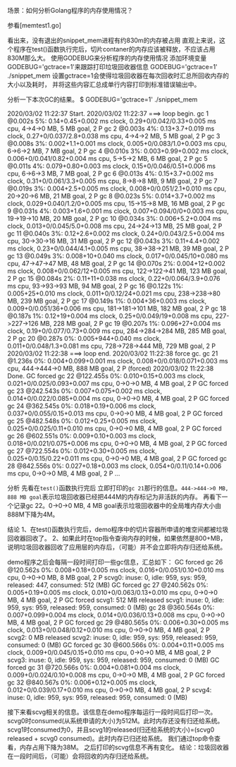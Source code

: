 场景：如何分析Golang程序的内存使用情况？

参看[memtest1.go]

看出来，没有退出的snippet_mem进程有约830m的内存被占用
直观上来说，这个程序在test()函数执行完后，切片contaner的内存应该被释放，不应该占用830M那么大。
使用GODEBUG来分析程序的内存使用情况
添加环境变量GODEBUG='gctrace=1'来跟踪打印垃圾回收器信息
GODEBUG='gctrace=1' ./snippet_mem
设置gctrace=1会使得垃圾回收器在每次回收时汇总所回收内存的大小以及耗时， 并将这些内容汇总成单行内容打印到标准错误输出中。

分析一下本次GC的结果。
$ GODEBUG='gctrace=1' ./snippet_mem

2020/03/02 11:22:37 Start.
2020/03/02 11:22:37  ===> loop begin.
gc 1 @0.002s 5%: 0.14+0.45+0.002 ms clock, 0.29+0/0.042/0.33+0.005 ms cpu, 4->4->0 MB, 5 MB goal, 2 P
gc 2 @0.003s 4%: 0.13+3.7+0.019 ms clock, 0.27+0/0.037/2.8+0.038 ms cpu, 4->4->2 MB, 5 MB goal, 2 P
gc 3 @0.008s 3%: 0.002+1.1+0.001 ms clock, 0.005+0/0.083/1.0+0.003 ms cpu, 6->6->2 MB, 7 MB goal, 2 P
gc 4 @0.010s 3%: 0.003+0.99+0.002 ms clock, 0.006+0/0.041/0.82+0.004 ms cpu, 5->5->2 MB, 6 MB goal, 2 P
gc 5 @0.011s 4%: 0.079+0.80+0.003 ms clock, 0.15+0/0.046/0.51+0.006 ms cpu, 6->6->3 MB, 7 MB goal, 2 P
gc 6 @0.013s 4%: 0.15+3.7+0.002 ms clock, 0.31+0/0.061/3.3+0.005 ms cpu, 8->8->8 MB, 9 MB goal, 2 P
gc 7 @0.019s 3%: 0.004+2.5+0.005 ms clock, 0.008+0/0.051/2.1+0.010 ms cpu, 20->20->6 MB, 21 MB goal, 2 P
gc 8 @0.023s 5%: 0.014+3.7+0.002 ms clock, 0.029+0.040/1.2/0+0.005 ms cpu, 15->15->8 MB, 16 MB goal, 2 P
gc 9 @0.031s 4%: 0.003+1.6+0.001 ms clock, 0.007+0.094/0/0+0.003 ms cpu, 19->19->10 MB, 20 MB goal, 2 P
gc 10 @0.034s 3%: 0.006+5.2+0.004 ms clock, 0.013+0/0.045/5.0+0.008 ms cpu, 24->24->13 MB, 25 MB goal, 2 P
gc 11 @0.040s 3%: 0.12+2.6+0.002 ms clock, 0.24+0/0.043/2.5+0.004 ms cpu, 30->30->16 MB, 31 MB goal, 2 P
gc 12 @0.043s 3%: 0.11+4.4+0.002 ms clock, 0.23+0/0.044/4.1+0.005 ms cpu, 38->38->21 MB, 39 MB goal, 2 P
gc 13 @0.049s 3%: 0.008+10+0.040 ms clock, 0.017+0/0.045/10+0.080 ms cpu, 47->47->47 MB, 48 MB goal, 2 P
gc 14 @0.070s 2%: 0.004+12+0.002 ms clock, 0.008+0/0.062/12+0.005 ms cpu, 122->122->41 MB, 123 MB goal, 2 P
gc 15 @0.084s 2%: 0.11+11+0.038 ms clock, 0.22+0/0.064/3.9+0.076 ms cpu, 93->93->93 MB, 94 MB goal, 2 P
gc 16 @0.122s 1%: 0.005+25+0.010 ms clock, 0.011+0/0.12/24+0.021 ms cpu, 238->238->80 MB, 239 MB goal, 2 P
gc 17 @0.149s 1%: 0.004+36+0.003 ms clock, 0.009+0/0.051/36+0.006 ms cpu, 181->181->101 MB, 182 MB goal, 2 P
gc 18 @0.187s 1%: 0.12+19+0.004 ms clock, 0.25+0/0.049/19+0.008 ms cpu, 227->227->126 MB, 228 MB goal, 2 P
gc 19 @0.207s 1%: 0.096+27+0.004 ms clock, 0.19+0/0.077/0.73+0.009 ms cpu, 284->284->284 MB, 285 MB goal, 2 P
gc 20 @0.287s 0%: 0.005+944+0.040 ms clock, 0.011+0/0.048/1.3+0.081 ms cpu, 728->728->444 MB, 729 MB goal, 2 P
2020/03/02 11:22:38  ===> loop end.
2020/03/02 11:22:38 force gc.
gc 21 @1.236s 0%: 0.004+0.099+0.001 ms clock, 0.008+0/0.018/0.071+0.003 ms cpu, 444->444->0 MB, 888 MB goal, 2 P (forced)
2020/03/02 11:22:38 Done.
GC forced
gc 22 @122.455s 0%: 0.010+0.15+0.003 ms clock, 0.021+0/0.025/0.093+0.007 ms cpu, 0->0->0 MB, 4 MB goal, 2 P
GC forced
gc 23 @242.543s 0%: 0.007+0.075+0.002 ms clock, 0.014+0/0.022/0.085+0.004 ms cpu, 0->0->0 MB, 4 MB goal, 2 P
GC forced
gc 24 @362.545s 0%: 0.018+0.19+0.006 ms clock, 0.037+0/0.055/0.15+0.013 ms cpu, 0->0->0 MB, 4 MB goal, 2 P
GC forced
gc 25 @482.548s 0%: 0.012+0.25+0.005 ms clock, 0.025+0/0.025/0.11+0.010 ms cpu, 0->0->0 MB, 4 MB goal, 2 P
GC forced
gc 26 @602.551s 0%: 0.009+0.10+0.003 ms clock, 0.018+0/0.021/0.075+0.006 ms cpu, 0->0->0 MB, 4 MB goal, 2 P
GC forced
gc 27 @722.554s 0%: 0.012+0.30+0.005 ms clock, 0.025+0/0.15/0.22+0.011 ms cpu, 0->0->0 MB, 4 MB goal, 2 P
GC forced
gc 28 @842.556s 0%: 0.027+0.18+0.003 ms clock, 0.054+0/0.11/0.14+0.006 ms cpu, 0->0->0 MB, 4 MB goal, 2 P
...

分析
先看在`test()`函数执行完后
立即打印的`gc 21`那行的信息。`444->444->0 MB, 888 MB goal`表示垃圾回收器已经把444M的内存标记为非活跃的内存。
再看下一个记录gc 22。0->0->0 MB, 4 MB goal表示垃圾回收器中的全局堆内存大小由888M下降为4M。

结论
1、在test()函数执行完后，demo程序中的切片容器所申请的堆空间都被垃圾回收器回收了。
2、如果此时在top指令查询内存的时候，如果依然是800+MB，说明垃圾回收器回收了应用层的内存后，（可能）并不会立即将内存归还给系统。


demo程序之后会每隔一段时间打印一些gc信息，汇总如下：
GC forced
gc 26 @120.562s 0%: 0.008+0.18+0.005 ms clock, 0.016+0/0.051/0.10+0.010 ms cpu, 0->0->0 MB, 8 MB goal, 2 P
scvg0: inuse: 0, idle: 959, sys: 959, released: 447, consumed: 512 (MB)
GC forced
gc 27 @240.562s 0%: 0.005+0.19+0.005 ms clock, 0.010+0/0.063/0.13+0.010 ms cpu, 0->0->0 MB, 4 MB goal, 2 P
GC forced
scvg1: 512 MB released
scvg1: inuse: 0, idle: 959, sys: 959, released: 959, consumed: 0 (MB)
gc 28 @360.564s 0%: 0.007+0.099+0.004 ms clock, 0.014+0/0.036/0.13+0.008 ms cpu, 0->0->0 MB, 4 MB goal, 2 P
GC forced
gc 29 @480.565s 0%: 0.006+0.30+0.005 ms clock, 0.013+0/0.048/0.12+0.010 ms cpu, 0->0->0 MB, 4 MB goal, 2 P
scvg2: 0 MB released
scvg2: inuse: 0, idle: 959, sys: 959, released: 959, consumed: 0 (MB)
GC forced
gc 30 @600.566s 0%: 0.004+0.11+0.005 ms clock, 0.009+0/0.045/0.15+0.010 ms cpu, 0->0->0 MB, 4 MB goal, 2 P
scvg3: inuse: 0, idle: 959, sys: 959, released: 959, consumed: 0 (MB)
GC forced
gc 31 @720.566s 0%: 0.004+0.081+0.004 ms clock, 0.009+0/0.024/0.10+0.008 ms cpu, 0->0->0 MB, 4 MB goal, 2 P
GC forced
gc 32 @840.567s 0%: 0.006+0.12+0.005 ms clock, 0.012+0/0.039/0.17+0.010 ms cpu, 0->0->0 MB, 4 MB goal, 2 P
scvg4: inuse: 0, idle: 959, sys: 959, released: 959, consumed: 0 (MB)

接下来看scvg相关的信息。该信息在demo程序每运行一段时间后打印一次。
scvg0时consumed(从系统申请的大小)为512M。此时内存还没有归还给系统。
scvg1时consumed为0，并且scvg1的released(归还给系统的大小)=(scvg0 released + scvg0 consumed)。此时内存已归还给系统。
我们通过top命令查看，内存占用下降为38M。
之后打印的scvg信息不再有变化。
结论：垃圾回收器在一段时间后，（可能）会将回收的内存归还给系统。